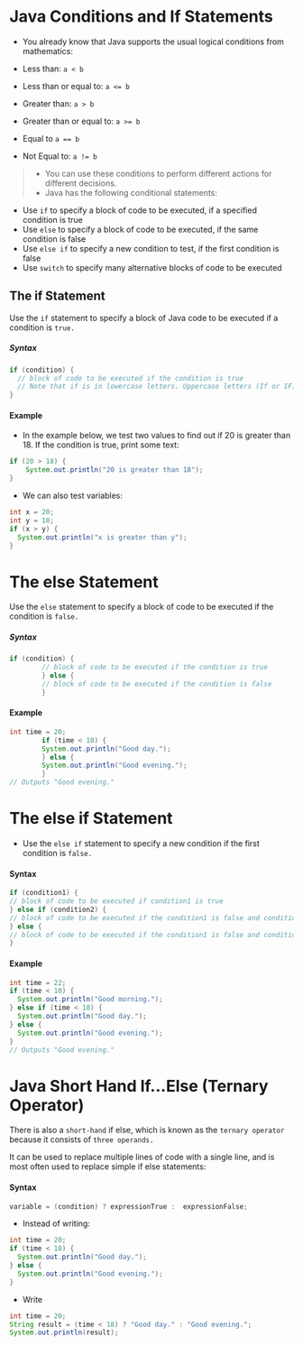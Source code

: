# Java Conditions and If Statements

- You already know that Java supports the usual logical conditions from mathematics:

- Less than: `a < b`
- Less than or equal to: `a <= b`
- Greater than: `a > b`
- Greater than or equal to: `a >= b`
- Equal to `a == b`
- Not Equal to: `a != b`


>- You can use these conditions to perform different actions for different decisions.
>- Java has the following conditional statements:

- Use `if` to specify a block of code to be executed, if a specified condition is true
- Use `else` to specify a block of code to be executed, if the same condition is false
- Use `else if` to specify a new condition to test, if the first condition is false
- Use `switch` to specify many alternative blocks of code to be executed

## The if Statement
Use the `if` statement to specify a block of Java code to be executed if a condition is `true.`

##### Syntax

```java
if (condition) {
  // block of code to be executed if the condition is true
  // Note that if is in lowercase letters. Uppercase letters (If or IF) will generate an error.      
}
```

#### Example 
- In the example below, we test two values to find out if 20 is greater than 18. If the condition is true, print some text:
```java
if (20 > 18) {
    System.out.println("20 is greater than 18");
}
```
- We can also test variables:

```java
int x = 20;
int y = 18;
if (x > y) {
  System.out.println("x is greater than y");
}
```
# The else Statement
Use the `else` statement to specify a block of code to be executed if the condition is `false.`

##### Syntax

```java
if (condition) {
        // block of code to be executed if the condition is true
        } else {
        // block of code to be executed if the condition is false
        }
```

#### Example
```java
int time = 20;
        if (time < 18) {
        System.out.println("Good day.");
        } else {
        System.out.println("Good evening.");
        }
// Outputs "Good evening."
```


# The else if Statement
- Use the `else if` statement to specify a new condition if the first condition is `false.`

#### Syntax
```java
if (condition1) {
// block of code to be executed if condition1 is true
} else if (condition2) {
// block of code to be executed if the condition1 is false and condition2 is true
} else {
// block of code to be executed if the condition1 is false and condition2 is false
}
```

#### Example

```java
int time = 22;
if (time < 10) {
  System.out.println("Good morning.");
} else if (time < 18) {
  System.out.println("Good day.");
} else {
  System.out.println("Good evening.");
}
// Outputs "Good evening."
```

# Java Short Hand If...Else (Ternary Operator)

There is also a `short-hand` if else, which is known as the `ternary operator` because it consists of `three operands.`

It can be used to replace multiple lines of code with a single line, and is most often used to replace simple if else statements:

#### Syntax
```java
variable = (condition) ? expressionTrue :  expressionFalse;
```
- Instead of writing:
```java
int time = 20;
if (time < 18) {
  System.out.println("Good day.");
} else {
  System.out.println("Good evening.");
}
```

- Write 

```java
int time = 20;
String result = (time < 18) ? "Good day." : "Good evening.";
System.out.println(result);
```

